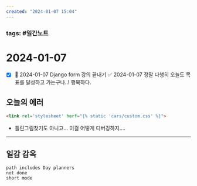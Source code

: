 ```yaml
---
created: "2024-01-07 15:04"
---
```


### tags: #일간노트
  
# 2024-01-07 
- [x] 📅 2024-01-07 Django form 강의 끝내기 ✅ 2024-01-07
	정말 다행히 오늘도 목표를 달성하고 가는구나..! 행복하다.
## **오늘의 에러**
```html
<link rel='stylesheet' herf="{% static 'cars/custom.css' %}">
```
- 틀린그림찾기도 아니고... 이걸 어떻게 디버깅하지....

---  
## 일감 감옥  
```tasks  
path includes Day planners
not done  
short mode  
```